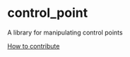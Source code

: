 control_point
=============

A library for manipulating control points

[How to contribute](https://github.com/PistonDevelopers/piston/blob/master/CONTRIBUTING.md)
